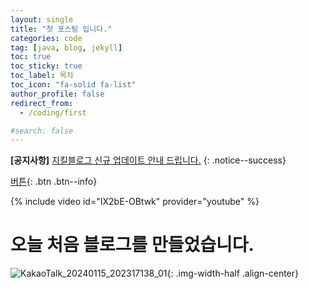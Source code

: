 ```yaml
---
layout: single
title: "첫 포스팅 입니다."
categories: code
tag: [java, blog, jekyll]
toc: true
toc_sticky: true
toc_label: 목차
toc_icon: "fa-solid fa-list"
author_profile: false
redirect_from:
  - /coding/first

#search: false
---
```


**[공지사항]** [지킬블로그 신규 업데이트 안내 드립니다.](https://mmistakes.github.io/minimal-mistakes/docs/quick-start-guide/)
{: .notice--success}

[버튼](https://naver.com){: .btn .btn--info}

{% include video id="IX2bE-OBtwk" provider="youtube" %}

# 오늘 처음 블로그를 만들었습니다.

![KakaoTalk_20240115_202317138_01]({{site.url}}/images/2024-01-16-first/KakaoTalk_20240115_202317138_01.png){: .img-width-half .align-center}
